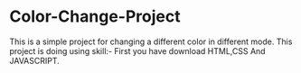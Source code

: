 # Color-Change-Project
This is a simple project for changing a different color in different mode.
This project is doing using skill:-
First you have download HTML,CSS And JAVASCRIPT. 

